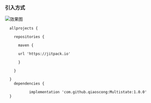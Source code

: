 ### 引入方式 
![效果图](https://timgsa.baidu.com/timg?image&quality=80&size=b9999_10000&sec=1554699541824&di=9c80df0f602226a39f7db5f568c2aca3&imgtype=0&src=http%3A%2F%2Fn.sinaimg.cn%2Fsinacn13%2F640%2Fw720h720%2F20180611%2F5f8e-hcufqif9198776.jpg)

```
  allprojects {
  
    repositories {
    
      maven {
      
      url 'https://jitpack.io' 
      
      }
      
    }
    
  }
    dependencies {
  
           implementation 'com.github.qiaoscong:Multistate:1.0.0'    
  }
```
